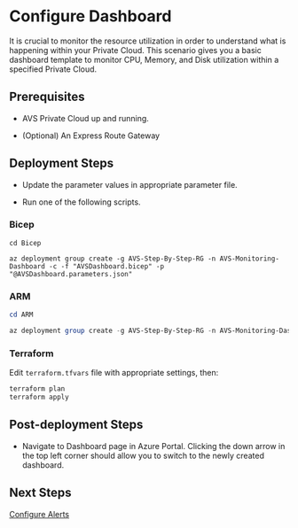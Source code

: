 # Configure Dashboard

It is crucial to monitor the resource utilization in order to understand what is happening within your Private Cloud. This scenario gives you a basic dashboard template to monitor CPU, Memory, and Disk utilization within a specified Private Cloud.

## Prerequisites

* AVS Private Cloud up and running.

* (Optional) An Express Route Gateway

## Deployment Steps

* Update the parameter values in appropriate parameter file.

* Run one of the following scripts.

### Bicep

```azurecli-interactive
cd Bicep

az deployment group create -g AVS-Step-By-Step-RG -n AVS-Monitoring-Dashboard -c -f "AVSDashboard.bicep" -p "@AVSDashboard.parameters.json"
```

### ARM

```powershell
cd ARM

az deployment group create -g AVS-Step-By-Step-RG -n AVS-Monitoring-Dashboard -c -f "AVSDashboard.deploy.json" -p "@AVSDashboard.parameters.json"
```

### Terraform

Edit `terraform.tfvars` file with appropriate settings, then:

```bash
terraform plan
terraform apply
```

## Post-deployment Steps

* Navigate to Dashboard page in Azure Portal. Clicking the down arrow in the top left corner should allow you to switch to the newly created dashboard.

## Next Steps

[Configure Alerts](../AVS-Utilization-Alerts/)
